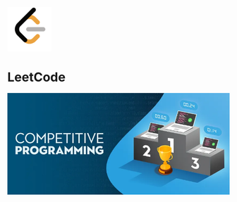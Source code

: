 
<img src="./LeetCode.png" alt="image" width="100" height="auto" >

# LeetCode

<img src="./1.webp" alt="image"  >


